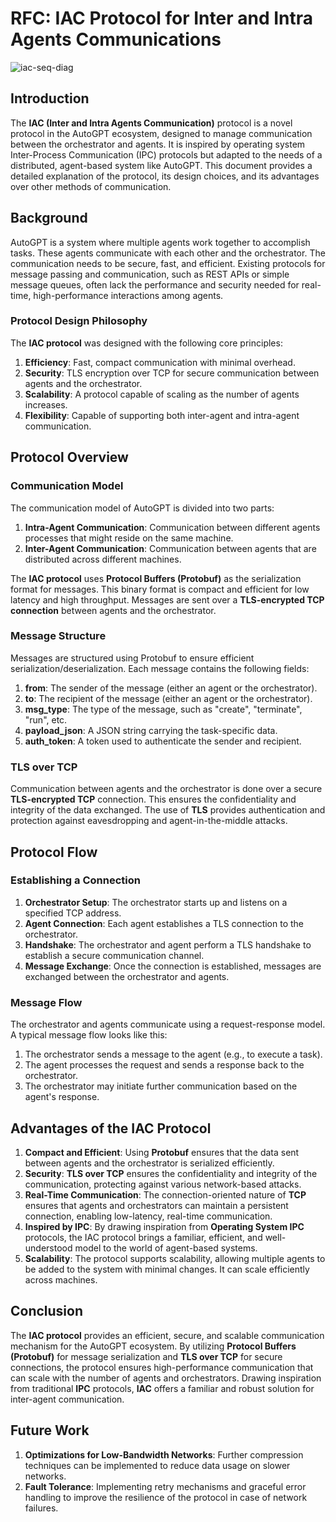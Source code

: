 # RFC: IAC Protocol for Inter and Intra Agents Communications

![iac-seq-diag](https://github.com/user-attachments/assets/555534b1-84ca-4efc-ac9d-553e4a979d48)

## Introduction

The **IAC (Inter and Intra Agents Communication)** protocol is a novel protocol in the AutoGPT ecosystem, designed to manage communication between the orchestrator and agents. It is inspired by operating system Inter-Process Communication (IPC) protocols but adapted to the needs of a distributed, agent-based system like AutoGPT. This document provides a detailed explanation of the protocol, its design choices, and its advantages over other methods of communication.

## Background

AutoGPT is a system where multiple agents work together to accomplish tasks. These agents communicate with each other and the orchestrator. The communication needs to be secure, fast, and efficient. Existing protocols for message passing and communication, such as REST APIs or simple message queues, often lack the performance and security needed for real-time, high-performance interactions among agents.

### Protocol Design Philosophy

The **IAC protocol** was designed with the following core principles:

1. **Efficiency**: Fast, compact communication with minimal overhead.
1. **Security**: TLS encryption over TCP for secure communication between agents and the orchestrator.
1. **Scalability**: A protocol capable of scaling as the number of agents increases.
1. **Flexibility**: Capable of supporting both inter-agent and intra-agent communication.

## Protocol Overview

### Communication Model

The communication model of AutoGPT is divided into two parts:

1. **Intra-Agent Communication**: Communication between different agents processes that might reside on the same machine.
1. **Inter-Agent Communication**: Communication between agents that are distributed across different machines.

The **IAC protocol** uses **Protocol Buffers (Protobuf)** as the serialization format for messages. This binary format is compact and efficient for low latency and high throughput. Messages are sent over a **TLS-encrypted TCP connection** between agents and the orchestrator.

### Message Structure

Messages are structured using Protobuf to ensure efficient serialization/deserialization. Each message contains the following fields:

1. **from**: The sender of the message (either an agent or the orchestrator).
1. **to**: The recipient of the message (either an agent or the orchestrator).
1. **msg_type**: The type of the message, such as "create", "terminate", "run", etc.
1. **payload_json**: A JSON string carrying the task-specific data.
1. **auth_token**: A token used to authenticate the sender and recipient.

### TLS over TCP

Communication between agents and the orchestrator is done over a secure **TLS-encrypted TCP** connection. This ensures the confidentiality and integrity of the data exchanged. The use of **TLS** provides authentication and protection against eavesdropping and agent-in-the-middle attacks.

## Protocol Flow

### Establishing a Connection

1. **Orchestrator Setup**: The orchestrator starts up and listens on a specified TCP address.
1. **Agent Connection**: Each agent establishes a TLS connection to the orchestrator.
1. **Handshake**: The orchestrator and agent perform a TLS handshake to establish a secure communication channel.
1. **Message Exchange**: Once the connection is established, messages are exchanged between the orchestrator and agents.

### Message Flow

The orchestrator and agents communicate using a request-response model. A typical message flow looks like this:

1. The orchestrator sends a message to the agent (e.g., to execute a task).
1. The agent processes the request and sends a response back to the orchestrator.
1. The orchestrator may initiate further communication based on the agent's response.

## Advantages of the IAC Protocol

1. **Compact and Efficient**: Using **Protobuf** ensures that the data sent between agents and the orchestrator is serialized efficiently.
1. **Security**: **TLS over TCP** ensures the confidentiality and integrity of the communication, protecting against various network-based attacks.
1. **Real-Time Communication**: The connection-oriented nature of **TCP** ensures that agents and orchestrators can maintain a persistent connection, enabling low-latency, real-time communication.
1. **Inspired by IPC**: By drawing inspiration from **Operating System IPC** protocols, the IAC protocol brings a familiar, efficient, and well-understood model to the world of agent-based systems.
1. **Scalability**: The protocol supports scalability, allowing multiple agents to be added to the system with minimal changes. It can scale efficiently across machines.

## Conclusion

The **IAC protocol** provides an efficient, secure, and scalable communication mechanism for the AutoGPT ecosystem. By utilizing **Protocol Buffers (Protobuf)** for message serialization and **TLS over TCP** for secure connections, the protocol ensures high-performance communication that can scale with the number of agents and orchestrators. Drawing inspiration from traditional **IPC** protocols, **IAC** offers a familiar and robust solution for inter-agent communication.

## Future Work

1. **Optimizations for Low-Bandwidth Networks**: Further compression techniques can be implemented to reduce data usage on slower networks.
1. **Fault Tolerance**: Implementing retry mechanisms and graceful error handling to improve the resilience of the protocol in case of network failures.
